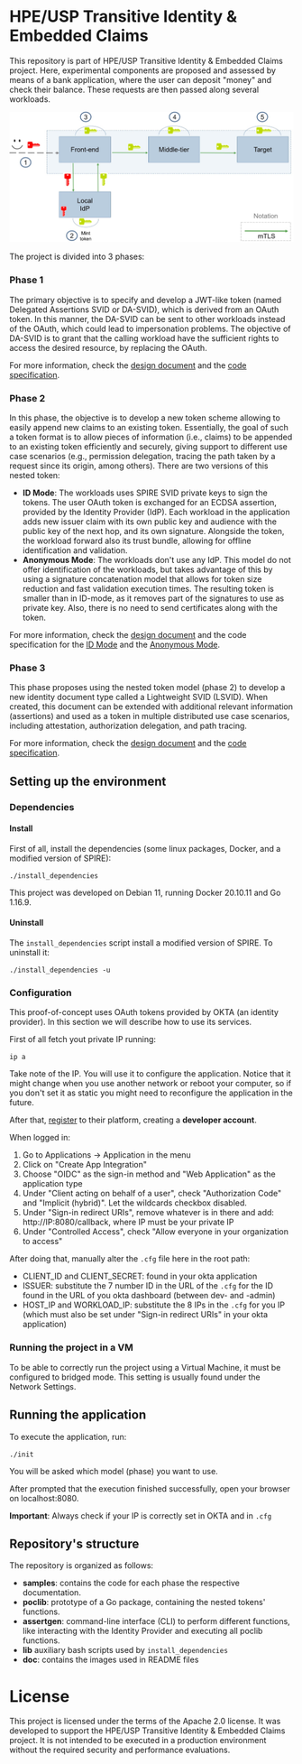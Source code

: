 # HPE/USP Transitive Identity & Embedded Claims

This repository is part of HPE/USP Transitive Identity & Embedded Claims project. Here, experimental components are proposed and assessed by means of a bank application, where the user can deposit "money" and check their balance. These requests are then passed along several workloads.

![Basic Scenario](https://github.com/HPE-USP-SPIRE/signed-assertions/blob/main/doc/basicscenario.jpg)

The project is divided into 3 phases:

### Phase 1

The primary objective is to specify and develop a JWT-like token (named Delegated Assertions SVID or DA-SVID), which is derived from an OAuth token. In this manner, the DA-SVID can be sent to other workloads instead of the OAuth, which could lead to impersonation problems. The objective of DA-SVID is to grant that the calling workload have the sufficient rights to access the desired resource, by replacing the OAuth.

For more information, check the [design document](https://docs.google.com/document/d/1fH8XkOKGXGrWy9uk-JXZbyksHejZ2CfB7h6YXetqG_w) and the [code specification](https://github.com/HPE-USP-SPIRE/signed-assertions/tree/main/samples/SVID-NG).

### Phase 2

In this phase, the objective is to develop a new token scheme allowing to easily append new claims to an existing token. Essentially, the goal of such a token format is to allow pieces of information (i.e., claims) to be appended to an existing token efficiently and securely, giving support to different use case scenarios (e.g., permission delegation, tracing the path taken by a request since its origin, among others). There are two versions of this nested token:

- **ID Mode**: The workloads uses SPIRE SVID private keys to sign the tokens. The user OAuth token is exchanged for an ECDSA assertion, provided by the Identity Provider (IdP). Each workload in the application adds new issuer claim with its own public key and audience with the public key of the next hop, and its own signature. Alongside the token, the workload forward also its trust bundle, allowing for offline identification and validation.
- **Anonymous Mode**: The workloads don't use any IdP. This model do not offer identification of the workloads, but takes advantage of this by using a signature concatenation model that allows for token size reduction and fast validation execution times. The resulting token is smaller than in ID-mode, as it removes part of the signatures to use as private key. Also, there is no need to send certificates along with the token.

For more information, check the [design document](https://docs.google.com/document/d/1nQYV4wf8wiogpxboIVbwtFZyZjLNRejyguHoGZIZLQM) and the code specification for the [ID Mode](https://github.com/HPE-USP-SPIRE/signed-assertions/tree/main/samples/IDMode) and the [Anonymous Mode](https://github.com/HPE-USP-SPIRE/signed-assertions/tree/main/samples/anonymousMode).

### Phase 3

This phase proposes using the nested token model (phase 2) to develop a new identity document type called a Lightweight SVID (LSVID). When created, this document can be extended with additional relevant information (assertions) and used as a token in multiple distributed use case scenarios, including attestation, authorization delegation, and path tracing.

For more information, check the [design document](https://docs.google.com/document/d/15rfAkzNTQa1ycs-fn9hyIYV5HbznPBsxB-f0vxhNJ24) and the [code specification](https://github.com/HPE-USP-SPIRE/signed-assertions/tree/main/samples/phase3).

## Setting up the environment

### Dependencies

#### Install

First of all, install the dependencies (some linux packages, Docker, and a modified version of SPIRE):

```
./install_dependencies
```

This project was developed on Debian 11, running Docker 20.10.11 and Go 1.16.9.

#### Uninstall

The `install_dependencies` script install a modified version of SPIRE. To uninstall it:

```
./install_dependencies -u
```

### Configuration

This proof-of-concept uses OAuth tokens provided by OKTA (an identity provider). In this section we will describe how to use its services.

First of all fetch yout private IP running:

```
ip a
```

Take note of the IP. You will use it to configure the application. Notice that it might change when you use another network or reboot your computer, so if you don't set it as static you might need to reconfigure the application in the future.

After that, [register](https://developer.okta.com/signup/) to their platform, creating a **developer account**.

When logged in:

1. Go to Applications -> Application in the menu
2. Click on "Create App Integration"
3. Choose "OIDC" as the sign-in method and "Web Application" as the application type
4. Under "Client acting on behalf of a user", check "Authorization Code" and "Implicit (hybrid)". Let the wildcards checkbox disabled.
5. Under "Sign-in redirect URIs", remove whatever is in there and add: http://IP:8080/callback, where IP must be your private IP
6. Under "Controlled Access", check "Allow everyone in your organization to access"

After doing that, manually alter the `.cfg` file here in the root path:

- CLIENT_ID and CLIENT_SECRET: found in your okta application
- ISSUER: substitute the 7 number ID in the URL of the `.cfg` for the ID found in the URL of you okta dashboard (between dev- and -admin)
- HOST_IP and WORKLOAD_IP: substitute the 8 IPs in the `.cfg` for you IP (which must also be set under "Sign-in redirect URIs" in your okta application)

### Running the project in a VM

To be able to correctly run the project using a Virtual Machine, it must be configured to bridged mode. This setting is usually found under the Network Settings.

## Running the application

To execute the application, run:

```
./init
```

You will be asked which model (phase) you want to use.

After prompted that the execution finished successfully, open your browser on localhost:8080.

**Important**: Always check if your IP is correctly set in OKTA and in `.cfg`

## Repository's structure

The repository is organized as follows:

- **samples**: contains the code for each phase the respective documentation.
- **poclib**: prototype of a Go package, containing the nested tokens' functions.
- **assertgen**: command-line interface (CLI) to perform different functions, like interacting with the Identity Provider and executing all poclib functions.
- **lib** auxiliary bash scripts used by `install_dependencies`
- **doc**: contains the images used in README files

# License

This project is licensed under the terms of the Apache 2.0 license. It was developed to support the HPE/USP Transitive Identity & Embedded Claims project. It is not intended to be executed in a production environment without the required security and performance evaluations.
